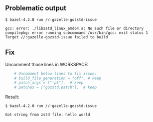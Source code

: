 ## Problematic output

```shell
$ bazel-4.2.0 run //:gazelle-gozstd-issue

gcc: error: ./libzstd_linux_amd64.a: No such file or directory
compilepkg: error running subcommand /usr/bin/gcc: exit status 1
Target //:gazelle-gozstd-issue failed to build
```

## Fix
Uncomment those lines in WORKSPACE:

```python
    # Uncomment below lines to fix issue:
    # build_file_generation = "off", # keep
    # patch_args = ["-p1"],  # keep
    # patches = ["gozstd.patch"],  # keep
```

Result:
```shell
$ bazel-4.2.0 run //:gazelle-gozstd-issue

Got string from zstd file: hello world
```